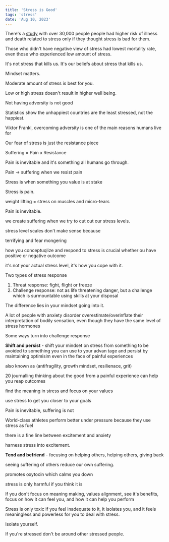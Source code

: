 ```yaml
---
title: 'Stress is Good'
tags: 'stress'
date: 'Aug 10, 2023'
---
```


There's a [study](https://www.youtube.com/watch?v=iG7L9IIlYpQ) with over 30,000 people people had higher risk of illness and death related to stress only if they thought stress is bad for them.

Those who didn't have negative view of stress had lowest mortality rate, even those who experienced low amount of stress.

It's not stress that kills us. It's our beliefs about stress that kills us.

Mindset matters.

Moderate amount of stress is best for you.

Low or high stress doesn't result in higher well being.

Not having adversity is not good

Statistics show the unhappiest countries are the least stressed, not the happiest.

Viktor Frankl, overcoming adversity is one of the main reasons humans live for

Our fear of stress is just the resistance piece

Suffering = Pain x Resistance

Pain is inevitable and it's something all humans go through.

Pain -> suffering when we resist pain

Stress is when something you value is at stake

Stress is pain.

weight lifting = stress on muscles and micro-tears

Pain is inevitable.

we create suffering when we try to cut out our stress levels.

stress level scales don't make sense because

terrifying and fear mongering

how you conceptuqlize and respond to stress is crucial whether ou have positive or negative outcome

it's not your actual stress level, it's how you cope with it.

Two types of stress response

1. Threat response: fight, flight or freeze
2. Challenge response: not as life threatening danger, but a challenge which is surmountable using skills at your disposal

The difference lies in your mindset going into it.

A lot of people with anxiety disorder overestimate/overinflate their interpretation of bodily sensation, even though they have the same level of stress hormones

Some ways turn into challenge response

**Shift and persist** - shift your mindset on stress from something to be avoided to something you can use to your advan tage and persist by maintaining optimisim even in the face of painful experiences

also known as (antifragility, growth mindset, resilienace, grit)

20 journalling thinking about the good from a painful experience can help you reap outcomes

find the meaning in stress and focus on your values

use stress to get you closer to your goals

Pain is inevitable, suffering is not

World-class athletes perform better under pressure because they use stress as fuel

there is a fine line between excitement and anxiety

harness stress into excitement.

**Tend and befriend** - focusing on helping others, helping others, giving back

seeing suffering of others reduce our own suffering.

promotes oxytocin which calms you down

stress is only harmful if you think it is

If you don't focus on meaning making, values alignment, see it's benefits, focus on how it can feel you, and how it can help you perform

Stress is only toxic if you feel inadequate to it, it isolates you, and it feels meaningless and powerless for you to deal with stress.

Isolate yourself.

If you're stressed don't be around other stressed people.
